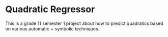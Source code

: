 # Quadratic Regressor
<script
  src="https://cdn.mathjax.org/mathjax/latest/MathJax.js?config=TeX-AMS-MML_HTMLorMML"
  type="text/javascript">
</script>

This is a grade 11 semester 1 project about how to predict quadratics based on various automatic + symbolic techniques.
